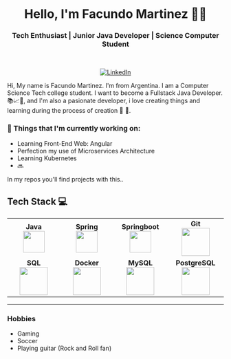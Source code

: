 <h1 align="center"> Hello, I'm Facundo Martinez 👨‍💻 </h1>

<h3 align="center">  Tech Enthusiast | Junior Java Developer  | Science Computer Student </h3> <br>

<p align="center"> 
  <a href="https://www.linkedin.com/in/facundo-martinez-55b286173/"><img alt="LinkedIn" src="https://img.shields.io/badge/-Facundo_Martinez-blue?style=flat-square&logo=Linkedin&logoColor=white&link=https://www.linkedin.com/in/facundo-martinez-55b286173/"></a>
</p>

<!--Introduccion-->
Hi, My name is Facundo Martinez. I'm from Argentina. I am a Computer Science Tech college student. I want to become a Fullstack Java Developer. 📚📈🔬, and I'm also a pasionate developer, i love creating things and learning during the process of creation 🤩 🎈.  

### 💼  Things that I'm currently working on: 
* Learning Front-End Web: Angular
* Perfection my use of Microservices Architecture
* Learning Kubernetes
* 🔜

In my repos you'll find projects with this..  

## Tech Stack :computer:

  <table>
  <tbody>
    <td align="center" width="20%">
    <span><b><center>Java</center></b></span> 
    <img height=50px src="https://user-images.githubusercontent.com/69169769/159686643-cf4a5259-e34d-4080-a62e-2084c2a13c45.png"> 
   </td>

<td align="center" width="20%">
<span><b><center>Spring</center></b></span> 
<img height=50px src="https://www.isnotdown.com/assets/pics/spring.png"> 
</td>

<td align="center" width="20%">
<span><b><center>Springboot</center></b></span> 
<img height=50px src="https://www.armadilloamarillo.com/wp-content/uploads/spring-boot-ok.png"> 
</td>


<td align="center" width="20%">
<span><b><center>Git</center></b></span> 
<img height=65px src="https://img.icons8.com/ios-glyphs/2x/github-2.png"> 
</td>

<tr valign="top">
<td align="center" width="20%">
<span><b><center>SQL</center></b></span> 
<img height=65px src="https://img.icons8.com/ios-filled/2x/sql.png"> 
</td>

<td align="center" width="20%">
<span><b><center>Docker</center></b></span> 
<img height=65px src="https://d1.awsstatic.com/acs/characters/Logos/Docker-Logo_Horizontel_279x131.b8a5c41e56b77706656d61080f6a0217a3ba356d.png"> 
</td>

<td align="center" width="20%">
<span><b><center>MySQL</center></b></span> 
<img height=65px src="https://d1.awsstatic.com/asset-repository/products/amazon-rds/1024px-MySQL.ff87215b43fd7292af172e2a5d9b844217262571.png"> 
</td>
  
<td align="center" width="20%">
<span><b><center>PostgreSQL</center></b></span> 
<img height=65px src="https://upload.wikimedia.org/wikipedia/commons/2/29/Postgresql_elephant.svg"> 
</td>  
  </tbody>
</table>
<hr>

### Hobbies
- Gaming
- Soccer
- Playing guitar (Rock and Roll fan)
